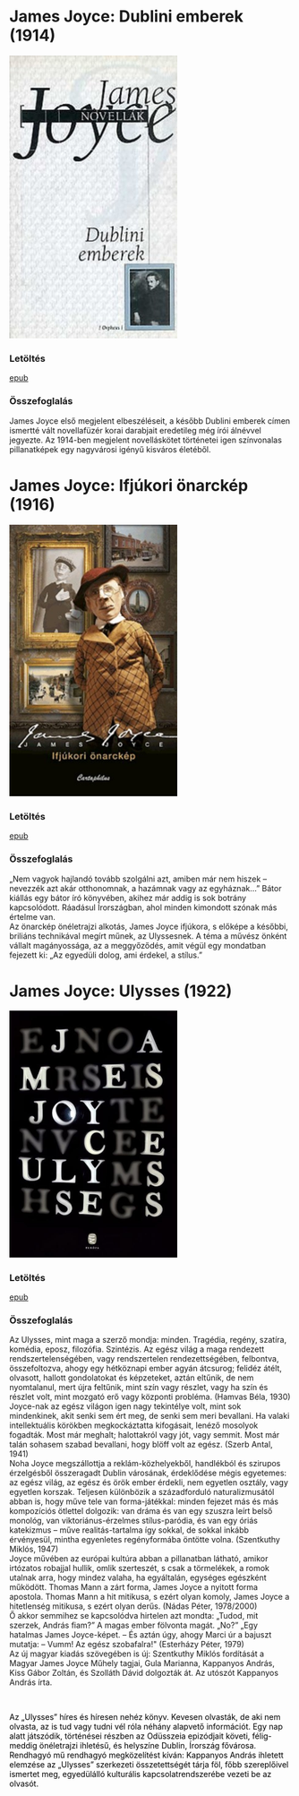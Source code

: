 # <a name="id_455">James Joyce: Dublini emberek (1914)</a>
<img src="https://github.com/BercziSandor/calibre_lib/raw/main/James%20Joyce/Dublini%20emberek%20%28455%29/cover.jpg" alt="cover" width="300"/>

### Letöltés
[epub](https://github.com/BercziSandor/calibre_lib/raw/main/James%20Joyce/Dublini%20emberek%20%28455%29/Dublini%20emberek%20-%20James%20Joyce.epub)

### Összefoglalás
<div>
<p>James Joyce első megjelent elbeszéléseit, a később Dublini emberek címen ismertté vált novellafüzér korai darabjait eredetileg még írói álnévvel jegyezte. Az 1914-ben megjelent novelláskötet történetei igen színvonalas pillanatképek egy nagyvárosi igényű kisváros életéből.</p></div>

# <a name="id_456">James Joyce: Ifjúkori önarckép (1916)</a>
<img src="https://github.com/BercziSandor/calibre_lib/raw/main/James%20Joyce/Ifjukori%20onarckep%20%28456%29/cover.jpg" alt="cover" width="300"/>

### Letöltés
[epub](https://github.com/BercziSandor/calibre_lib/raw/main/James%20Joyce/Ifjukori%20onarckep%20%28456%29/Ifjukori%20onarckep%20-%20James%20Joyce.epub)

### Összefoglalás
<div>
<p>„Nem vagyok hajlandó tovább szolgálni azt, amiben már nem hiszek – nevezzék azt akár otthonomnak, a hazámnak vagy az egyháznak…” Bátor kiállás egy bátor író könyvében, akihez már addig is sok botrány kapcsolódott. Ráadásul Írországban, ahol minden kimondott szónak más értelme van.<br>Az önarckép önéletrajzi alkotás, James Joyce ifjúkora, s előképe a későbbi, briliáns technikával megírt műnek, az Ulyssesnek. A téma a művész önként vállalt magányossága, az a meggyőződés, amit végül egy mondatban fejezett ki: „Az egyedüli dolog, ami érdekel, a stílus.”</p></div>

# <a name="id_1473">James Joyce: Ulysses (1922)</a>
<img src="https://github.com/BercziSandor/calibre_lib/raw/main/James%20Joyce/Ulysses%20%281473%29/cover.jpg" alt="cover" width="300"/>

### Letöltés
[epub](https://github.com/BercziSandor/calibre_lib/raw/main/James%20Joyce/Ulysses%20%281473%29/Ulysses%20-%20James%20Joyce.epub)

### Összefoglalás
<div>
<p>Az ​Ulysses, mint maga a szerző mondja: minden. Tragédia, regény, szatíra, komédia, eposz, filozófia. Szintézis. Az egész világ a maga rendezett rendszertelenségében, vagy rendszertelen rendezettségében, felbontva, összefoltozva, ahogy egy hétköznapi ember agyán átcsurog; felidéz átélt, olvasott, hallott gondolatokat és képzeteket, aztán eltűnik, de nem nyomtalanul, mert újra feltűnik, mint szín vagy részlet, vagy ha szín és részlet volt, mint mozgató erő vagy központi probléma. (Hamvas Béla, 1930)<br>Joyce-nak az egész világon igen nagy tekintélye volt, mint sok mindenkinek, akit senki sem ért meg, de senki sem meri bevallani. Ha valaki intellektuális körökben megkockáztatta kifogásait, lenéző mosolyok fogadták. Most már meghalt; halottakról vagy jót, vagy semmit. Most már talán sohasem szabad bevallani, hogy blöff volt az egész. (Szerb Antal, 1941)<br>Noha Joyce megszállottja a reklám-közhelyekből, handlékból és szirupos érzelgésből összeragadt Dublin városának, érdeklődése mégis egyetemes: az egész világ, az egész és örök ember érdekli, nem egyetlen osztály, vagy egyetlen korszak. Teljesen különbözik a századforduló naturalizmusától abban is, hogy műve tele van forma-játékkal: minden fejezet más és más kompozíciós ötlettel dolgozik: van dráma és van egy szuszra leírt belső monológ, van viktoriánus-érzelmes stílus-paródia, és van egy óriás katekizmus – műve realitás-tartalma így sokkal, de sokkal inkább érvényesül, mintha egyenletes regényformába öntötte volna. (Szentkuthy Miklós, 1947)<br>Joyce művében az európai kultúra abban a pillanatban látható, amikor irtózatos robajjal hullik, omlik szerteszét, s csak a törmelékek, a romok utalnak arra, hogy mindez valaha, ha egyáltalán, egységes egészként működött. Thomas Mann a zárt forma, James Joyce a nyitott forma apostola. Thomas Mann a hit mitikusa, s ezért olyan komoly, James Joyce a hitetlenség mitikusa, s ezért olyan derűs. (Nádas Péter, 1978/2000)<br>Ő akkor semmihez se kapcsolódva hirtelen azt mondta: „Tudod, mit szerzek, András fiam?” A magas ember fölvonta magát. „No?” „Egy hatalmas James Joyce-képet. – És aztán úgy, ahogy Marci úr a bajuszt mutatja: – Vumm! Az egész szobafalra!" (Esterházy Péter, 1979)<br>Az új magyar kiadás szövegében is új: Szentkuthy Miklós fordítását a Magyar James Joyce Műhely tagjai, Gula Marianna, Kappanyos András, Kiss Gábor Zoltán, és Szolláth Dávid dolgozták át. Az utószót Kappanyos András írta.</p>
<p> </p>
<p><span style="color: #000000">Az „Ulysses” híres és híresen nehéz könyv. Kevesen olvasták, de aki nem olvasta, az is tud vagy tudni vél róla néhány alapvető információt. Egy nap alatt játszódik, történései részben az Odüsszeia epizódjait követi, félig-meddig önéletrajzi ihletésű, és helyszíne Dublin, Írország fővárosa. Rendhagyó mű rendhagyó megközelítést kíván: Kappanyos András ihletett elemzése az „Ulysses” szerkezeti összetettségét tárja föl, főbb szereplőivel ismertet meg, egyedülálló kulturális kapcsolatrendszerébe vezeti be az olvasót. </span></p>
<p style="color: #000000"> </p>
<p style="color: #000000"> </p>
<p> </p>
<p> </p></div>

